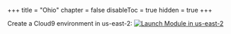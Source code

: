 +++
title = "Ohio"
chapter = false
disableToc = true
hidden = true
+++

Create a Cloud9 environment in us-east-2: [![Launch Module in us-east-2](http://docs.aws.amazon.com/AWSCloudFormation/latest/UserGuide/images/cloudformation-launch-stack-button.png)][Launch us-east-2]

[Launch us-east-2]: https://console.aws.amazon.com/cloudformation/home?region=us-east-2#/stacks/new?stackName=WildRydes-Cloud9&templateURL=https://s3.amazonaws.com/wildrydes-us-east-2/Auth/0_GettingStarted/Cloud9WithNewVPC.yaml

